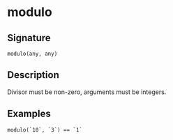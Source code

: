 # modulo

## Signature

`modulo(any, any)`

## Description

Divisor must be non-zero, arguments must be integers.

## Examples

```
modulo(`10`, `3`) == `1`
```
